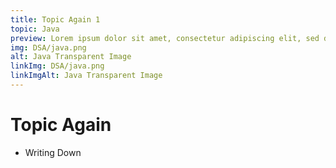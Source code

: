 ```yaml
---
title: Topic Again 1
topic: Java
preview: Lorem ipsum dolor sit amet, consectetur adipiscing elit, sed do eiusmod tempor incididunt ut ...
img: DSA/java.png
alt: Java Transparent Image
linkImg: DSA/java.png
linkImgAlt: Java Transparent Image
---
```


# Topic Again

- Writing Down